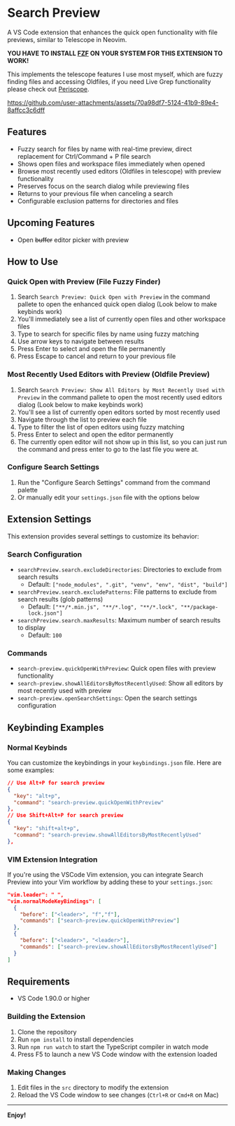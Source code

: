 # Search Preview

A VS Code extension that enhances the quick open functionality with file previews, similar to Telescope in Neovim. 

**YOU HAVE TO INSTALL [FZF](https://github.com/junegunn/fzf) ON YOUR SYSTEM FOR THIS EXTENSION TO WORK!**

This implements the telescope features I use most myself, which are fuzzy finding files and accessing Oldfiles, if you need Live Grep functionality please check out [Periscope](https://github.com/joshmu/periscope).



https://github.com/user-attachments/assets/70a98df7-5124-41b9-89e4-8affcc3c6dff


## Features
- Fuzzy search for files by name with real-time preview, direct replacement for Ctrl/Command + P file search
- Shows open files and workspace files immediately when opened
- Browse most recently used editors (Oldfiles in telescope) with preview functionality
- Preserves focus on the search dialog while previewing files
- Returns to your previous file when canceling a search
- Configurable exclusion patterns for directories and files

## Upcoming Features
- Open ~~buffer~~ editor picker with preview

## How to Use

### Quick Open with Preview (File Fuzzy Finder)

1. Search `Search Preview: Quick Open with Preview` in the command pallete to open the enhanced quick open dialog (Look below to make keybinds work)
2. You'll immediately see a list of currently open files and other workspace files
3. Type to search for specific files by name using fuzzy matching
5. Use arrow keys to navigate between results
7. Press Enter to select and open the file permanently
8. Press Escape to cancel and return to your previous file

### Most Recently Used Editors with Preview (Oldfile Preview)

1. Search `Search Preview: Show All Editors by Most Recently Used with Preview` in the command pallete to open the most recently used editors dialog (Look below to make keybinds work)
2. You'll see a list of currently open editors sorted by most recently used
3. Navigate through the list to preview each file
4. Type to filter the list of open editors using fuzzy matching
5. Press Enter to select and open the editor permanently
6. The currently open editor will not show up in this list, so you can just run the command and press enter to go to the last file you were at.

### Configure Search Settings

1. Run the "Configure Search Settings" command from the command palette
2. Or manually edit your `settings.json` file with the options below

## Extension Settings

This extension provides several settings to customize its behavior:

### Search Configuration

- `searchPreview.search.excludeDirectories`: Directories to exclude from search results
  - Default: `["node_modules", ".git", "venv", "env", "dist", "build"]`
- `searchPreview.search.excludePatterns`: File patterns to exclude from search results (glob patterns)
  - Default: `["**/*.min.js", "**/*.log", "**/*.lock", "**/package-lock.json"]`
- `searchPreview.search.maxResults`: Maximum number of search results to display
  - Default: `100`

### Commands

- `search-preview.quickOpenWithPreview`: Quick open files with preview functionality
- `search-preview.showAllEditorsByMostRecentlyUsed`: Show all editors by most recently used with preview
- `search-preview.openSearchSettings`: Open the search settings configuration

## Keybinding Examples

### Normal Keybinds

You can customize the keybindings in your `keybindings.json` file. Here are some examples:

```json
// Use Alt+P for search preview
{
  "key": "alt+p",
  "command": "search-preview.quickOpenWithPreview"
},
// Use Shift+Alt+P for search preview
{
  "key": "shift+alt+p",
  "command": "search-preview.showAllEditorsByMostRecentlyUsed"
},

```

### VIM Extension Integration

If you're using the VSCode Vim extension, you can integrate Search Preview into your Vim workflow by adding these to your `settings.json`:

```json
"vim.leader": " ",
"vim.normalModeKeyBindings": [
  {
    "before": ["<leader>", "f","f"],
    "commands": ["search-preview.quickOpenWithPreview"]
  },
  {
    "before": ["<leader>", "<leader>"],
    "commands": ["search-preview.showAllEditorsByMostRecentlyUsed"]
  }
]
```

## Requirements

- VS Code 1.90.0 or higher


### Building the Extension

1. Clone the repository
2. Run `npm install` to install dependencies
3. Run `npm run watch` to start the TypeScript compiler in watch mode
4. Press F5 to launch a new VS Code window with the extension loaded

### Making Changes

1. Edit files in the `src` directory to modify the extension
2. Reload the VS Code window to see changes (`Ctrl+R` or `Cmd+R` on Mac)

---

**Enjoy!**
